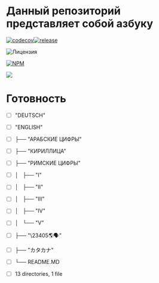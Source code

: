 # Данный репозиторий представляет собой азбуку

[![codecov](https://codecov.io/gh/blacksnow2k/azbuka/branch/master/graph/badge.svg?token=5OJJH9IMOY)](https://codecov.io/gh/blacksnow2k/azbuka)[![release](https://img.shields.io/github/v/release/blacksnow2k/azbuka?color=white&include_prereleases&logo=git)](https://github.com/blacksnow2k/azbuka/tags)

![Лицензия](https://img.shields.io/github/license/blacksnow2k/azbuka?color=white&label=%D0%BB%D0%B8%D1%86%D0%B5%D0%BD%D0%B7%D0%B8%D1%8F&logo=apache&logoColor=white)

[![NPM](https://img.shields.io/npm/v/azbooka?color=white&label=%D0%90%D0%BA%D1%82%D1%83%D0%B0%D0%BB%D1%8C%D0%BD%D0%B0%D1%8F%20%D0%B2%D0%B5%D1%80%D1%81%D0%B8%D1%8F%20%D0%B2%20NPM&logo=npm&logoColor=white)](https://www.npmjs.com/package/azbooka)

![](https://img.shields.io/github/commit-activity/w/blacksnow2k/azbuka?color=white&label=%D0%90%D0%BA%D1%82%D0%B8%D0%B2%D0%BD%D0%BE%D1%81%D1%82%D1%8C%20%D0%BA%D0%BE%D0%BC%D0%BC%D0%B8%D1%82%D0%BE%D0%B2&logo=github)

# Готовность
- [ ] "DEUTSCH"
- [ ] "ENGLISH"
- [ ] ├── "АРАБСКИЕ ЦИФРЫ"
- [ ] ├── "КИРИЛЛИЦА"
- [ ] ├── "РИМСКИЕ ЦИФРЫ"
- [ ] │   ├── "I"
- [ ] │   ├── "II"
- [ ] │   ├── "III"
- [ ] │   ├── "IV"
- [ ] │   └── "V"
- [ ] ├── "\23405🌎🗣️"
- [ ] ├── "カタカナ"
- [ ] └── README.MD

- [ ] 13 directories, 1 file

